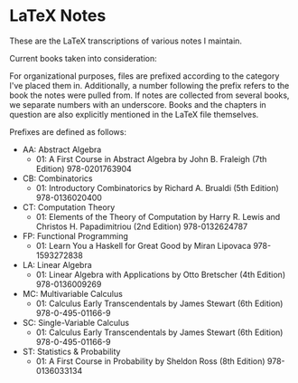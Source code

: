 LaTeX Notes
===========
These are the LaTeX transcriptions of various notes I maintain.

Current books taken into consideration:

For organizational purposes, files are prefixed according to the category I've placed them in. Additionally, a number following the
prefix refers to the book the notes were pulled from. If notes are collected from several books, we separate numbers with an underscore.
Books and the chapters in question are also explicitly mentioned in the LaTeX file themselves.

Prefixes are defined as follows:

* AA: Abstract Algebra
  * 01: A First Course in Abstract Algebra by John B. Fraleigh (7th Edition)
        978-0201763904
* CB: Combinatorics
  * 01: Introductory Combinatorics by Richard A. Brualdi (5th Edition)
        978-0136020400
* CT: Computation Theory
  * 01: Elements of the Theory of Computation by Harry R. Lewis and Christos H. Papadimitriou (2nd Edition)
        978-0132624787
* FP: Functional Programming
  * 01: Learn You a Haskell for Great Good by Miran Lipovaca
        978-1593272838
* LA: Linear Algebra
  * 01: Linear Algebra with Applications by Otto Bretscher (4th Edition)
        978-0136009269
* MC: Multivariable Calculus
  * 01: Calculus Early Transcendentals by James Stewart (6th Edition)
        978-0-495-01166-9
* SC: Single-Variable Calculus
  * 01: Calculus Early Transcendentals by James Stewart (6th Edition)
        978-0-495-01166-9
* ST: Statistics & Probability
  * 01: A First Course in Probability by Sheldon Ross (8th Edition)
        978-0136033134
